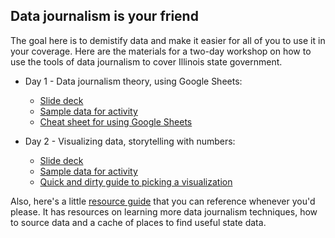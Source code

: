 ## Data journalism is your friend
The goal here is to demistify data and make it easier for all of you to use it in your coverage. Here are the materials for a two-day workshop on how to use the tools of data journalism to cover Illinois state government. 


+ Day 1 - Data journalism theory, using Google Sheets: 
  + [Slide deck](https://docs.google.com/presentation/d/1uAdTI1Kwdqg0X0qopOoL2wviORbVMW1y5r5MnkI7XgI/edit?usp=sharing)
  + [Sample data for activity](https://docs.google.com/spreadsheets/d/1vcJJBtRlHJgO-yNR4Luw4RimI4Xwq513EYOUNtWchEs/edit?usp=sharing) 
  + [Cheat sheet for using Google Sheets](guides/Sheets_101.md)  

+ Day 2 - Visualizing data, storytelling with numbers: 
  + [Slide deck](https://docs.google.com/presentation/d/108Xs5fUYyMme8kKrt8qO1wxzO2H4mMhgEEJS3VCiUnY/edit?usp=sharing)
  + [Sample data for activity](https://docs.google.com/spreadsheets/d/15sp-czFHHQh3kJNlOKSSrPlDW-TAqOn6jRDPZyJL_P8/edit?usp=sharing)
  + [Quick and dirty guide to picking a visualization](guides/Vizualizing_101.md)

Also, here's a little [resource guide](drewjayadams/how-to-data/guides/Resources.md) that you can reference whenever you'd please. It has resources on learning more data journalism techniques, how to source data and a cache of places to find useful state data. 


